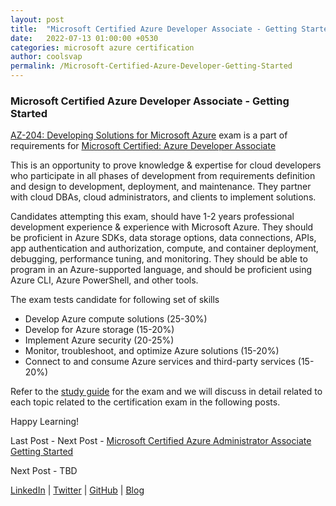 ```yaml
---
layout: post
title:  "Microsoft Certified Azure Developer Associate - Getting Started"
date:   2022-07-13 01:00:00 +0530
categories: microsoft azure certification
author: coolsvap
permalink: /Microsoft-Certified-Azure-Developer-Getting-Started
---
```

### Microsoft Certified Azure Developer Associate - Getting Started

[AZ-204: Developing Solutions for Microsoft Azure](https://docs.microsoft.com/en-us/learn/certifications/exams/az-204) exam is a part of requirements for [Microsoft Certified: Azure Developer Associate](https://docs.microsoft.com/en-us/learn/certifications/azure-developer/)

This is an opportunity to prove knowledge & expertise for cloud developers who participate in all phases of development from requirements definition and design to development, deployment, and maintenance. They partner with cloud DBAs, cloud administrators, and clients to implement solutions.

Candidates attempting this exam, should have 1-2 years professional development experience & experience with Microsoft Azure. They should be proficient in Azure SDKs, data storage options, data connections, APIs, app authentication and authorization, compute, and container deployment, debugging, performance tuning, and monitoring. They should be able to program in an Azure-supported language, and should be proficient using Azure CLI, Azure PowerShell, and other tools.

The exam tests candidate for following set of skills

*   Develop Azure compute solutions (25-30%)
*   Develop for Azure storage (15-20%)
*   Implement Azure security (20-25%)
*   Monitor, troubleshoot, and optimize Azure solutions (15-20%)
*   Connect to and consume Azure services and third-party services (15-20%)

Refer to the [study guide](https://query.prod.cms.rt.microsoft.com/cms/api/am/binary/RE4oZ7B) for the exam and we will discuss in detail related to each topic related to the certification exam in the following posts.

Happy Learning!

Last Post - Next Post - [Microsoft Certified Azure Administrator Associate Getting Started](https://cloudnativehero.github.io/blog/Microsoft-Certified-Azure-Administrator-Getting-Started)

Next Post - TBD

[LinkedIn](https://www.linkedin.com/company/cloudnativehero/) | [Twitter](https://twitter.com/cloudnativehero) | [GitHub](https://github.com/cloudnativehero/AZ-104-Prep) | [Blog](https://cloudnativehero.github.io/blog/)